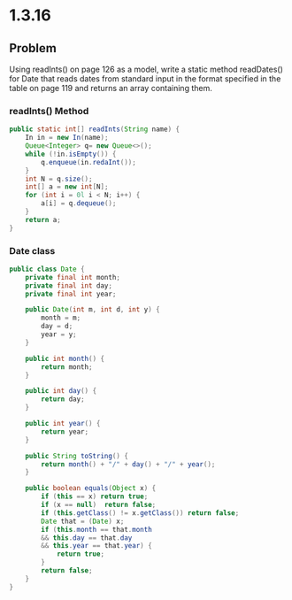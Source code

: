 # 1.3.16

## Problem

Using readInts() on page 126 as a model, write a static method readDates() for Date that reads dates from standard input in the format specified in the table on page 119
and returns an array containing them.

### readInts() Method

```java
public static int[] readInts(String name) {
    In in = new In(name);
    Queue<Integer> q= new Queue<>();
    while (!in.isEmpty()) {
        q.enqueue(in.redaInt());
    }
    int N = q.size();
    int[] a = new int[N];
    for (int i = 0l i < N; i++) {
        a[i] = q.dequeue();
    }
    return a;
}
```

### Date class

```java
public class Date {
    private final int month;
    private final int day;
    private final int year;

    public Date(int m, int d, int y) {
        month = m;
        day = d;
        year = y;
    }

    public int month() {
        return month;
    }

    public int day() {
        return day;
    }

    public int year() {
        return year;
    }

    public String toString() {
        return month() + "/" + day() + "/" + year();
    }

    public boolean equals(Object x) {
        if (this == x) return true;
        if (x == null)  return false;
        if (this.getClass() != x.getClass()) return false;
        Date that = (Date) x;
        if (this.month == that.month
        && this.day == that.day
        && this.year == that.year) {
            return true;
        }
        return false;
    }
}
```

